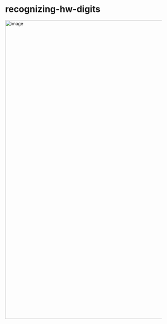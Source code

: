 # recognizing-hw-digits
<img width="960" alt="image" src="https://user-images.githubusercontent.com/34184719/142486430-dfc57d2a-d627-46e6-a502-d8f253e5d70a.png">
